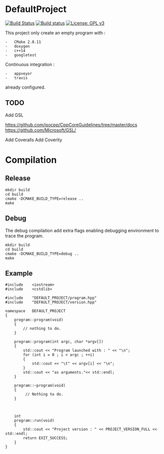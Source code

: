 # DefaultProject
[![Build Status](https://travis-ci.org/eroween/DefaultProject.svg?branch=master)](https://travis-ci.org/eroween/DefaultProject)
[![Build status](https://ci.appveyor.com/api/projects/status/github/eroween/DefaultProject?svg=true)](https://ci.appveyor.com/project/eroween/DefaultProject)
[![License: GPL v3](https://img.shields.io/badge/License-GPL%20v3-blue.svg)](http://www.gnu.org/licenses/gpl-3.0)

This project only create an empty program with :

    -   CMake 2.8.11
    -   doxygen
    -   c++14
    -   googletest

Continuous integration :

    -   appveyor
    -   travis

already configured.

## TODO

Add GSL

https://github.com/isocpp/CppCoreGuidelines/tree/master/docs
https://github.com/Microsoft/GSL/

Add Coveralls
Add Coverity


# Compilation

## Release

```shell
mkdir build
cd build
cmake -DCMAKE_BUILD_TYPE=release ..
make
```

## Debug

The debug compilation add extra flags enabling debugging environment to trace
the program.

```shell
mkdir build
cd build
cmake -DCMAKE_BUILD_TYPE=debug ..
make
```

## Example

    #include    <iostream>
    #include    <cstdlib>

    #include    "DEFAULT_PROJECT/program.hpp"
    #include    "DEFAULT_PROJECT/version.hpp"

    namespace   DEFAULT_PROJECT
    {
        program::program(void)
        {
            // nothing to do.
        }

        program::program(int argc, char *argv[])
        {
            std::cout << "Program launched with : " << "\n";
            for (int i = 0 ; i < argc ; ++i)
            {
                std::cout << "\t" << argv[i] << "\n";
            }
            std::cout << "as arguments."<< std::endl;
        }

        program::~program(void)
        {
             // Nothing to do.
        }



        int
        program::run(void)
        {
            std::cout << "Project version : " << PROJECT_VERSION_FULL << std::endl;
            return EXIT_SUCCESS;
        }
    }
